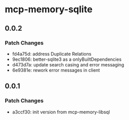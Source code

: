 # mcp-memory-sqlite

## 0.0.2

### Patch Changes

- fd4a75d: address Duplicate Relations
- 9ec1806: better-sqlite3 as a onlyBuiltDependencies
- d473d7a: update search casing and error messaging
- 6e9381e: rework error messages in client

## 0.0.1

### Patch Changes

- a3ccf30: init version from mcp-memory-libsql
